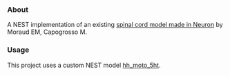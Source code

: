 ### About

A NEST implementation of an existing [spinal cord model made in Neuron](https://senselab.med.yale.edu/ModelDB/showmodel.cshtml?model=189786) by Moraud EM, Capogrosso M.

### Usage

This project uses a custom NEST model [hh_moto_5ht](https://github.com/research-team/hh-moto-5ht).